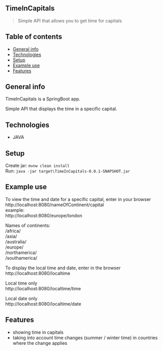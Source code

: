 ## TimeInCapitals

>Simple API that allows you to get time for capitals

## Table of contents
* [General info](#general-info)
* [Technologies](#technologies)
* [Setup](#setup)
* [Example use](#example-use)
* [Features](#features)

## General info
TimeInCapitals is a SpringBoot app.

Simple API that displays the time in a specific capital.

## Technologies
* JAVA

## Setup
 Create jar: `mvnw clean install`  
 Run: `java -jar target\TimeInCapitals-0.0.1-SNAPSHOT.jar`
 
## Example use
To view the time and date for a specific capital, enter in your browser  
http://localhost:8080/nameOfContinent/capital  
example:  
http://localhost:8080/europe/london
 
Names of continents:  
/africa/  
/asia/  
/australia/  
/europe/  
/northamerica/  
/southamerica/
 
To display the local time and date, enter in the browser  
http://localhost:8080/localtime

Local time only  
http://localhost:8080/localtime/time
 
Local date only  
http://localhost:8080/localtime/date

## Features
* showing time in capitals
* taking into account time changes (summer / winter time) in countries where the change applies
